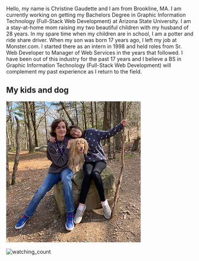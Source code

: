 Hello, my name is Christine Gaudette and I am from Brookline, MA. I am currently working on getting my Bachelors Degree in Graphic Information Technology (Full-Stack Web Development) at Arizona State University. I am a stay-at-home mom raising my two beautiful children with my husband of 28 years. In my spare time when my children are in school, I am a potter and ride share driver. When my son was born 17 years ago, I left my job at Monster.com. I started there as an intern in 1998 and held roles from Sr. Web Developer to Manager of Web Services in the years that followed. I have been out of this industry for the past 17 years and I believe a BS in Graphic Information Technology (Full-Stack Web Development) will complement my past experience as I return to the field.

## My kids and dog
![kids and dog](images/kids_dog.jpg)

<!--
**cgaudette66/cgaudette66** is a ✨ _special_ ✨ repository because its `README.md` (this file) appears on your GitHub profile.

Here are some ideas to get you started:

- 🔭 I’m currently working on ...
- 🌱 I’m currently learning ...
- 👯 I’m looking to collaborate on ...
- 🤔 I’m looking for help with ...
- 💬 Ask me about ...
- 📫 How to reach me: ...
- 😄 Pronouns: ...
- ⚡ Fun fact: ...
-->


<img src="https://widgetbite.com/stats/{random-guid}" alt="watching_count" />
